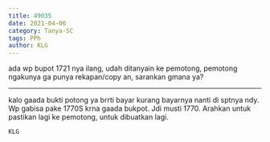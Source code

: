 ```yaml
---
title: 49035
date: 2021-04-06
category: Tanya-SC
tags: PPh
author: KLG
---
```


ada wp bupot 1721 nya ilang, udah ditanyain ke pemotong, pemotong ngakunya ga punya rekapan/copy an, sarankan gmana ya?

---

kalo gaada bukti potong ya brrti bayar kurang bayarnya nanti di sptnya ndy. Wp gabisa pake 1770S krna gaada bukpot. Jdi musti 1770. Arahkan untuk pastikan lagi ke pemotong, untuk dibuatkan lagi.

`KLG`
